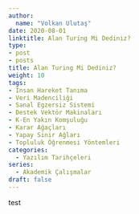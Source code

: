 ```yaml
---
author:
  name: "Volkan Ulutaş"
date: 2020-08-01
linktitle: Alan Turing Mi Dediniz?
type:
- post
- posts
title: Alan Turing Mi Dediniz?
weight: 10
tags:
- İnsan Hareket Tanıma
- Veri Madenciliği
- Sanal Egzersiz Sistemi
- Destek Vektör Makinaları
- K-En Yakın Komşuluğu
- Karar Ağaçları
- Yapay Sinir Ağları
- Topluluk Öğrenmesi Yöntemleri
categories: 
  - Yazılım Tarihçeleri
series:
  - Akademik Çalışmalar
draft: false
---
```


test

